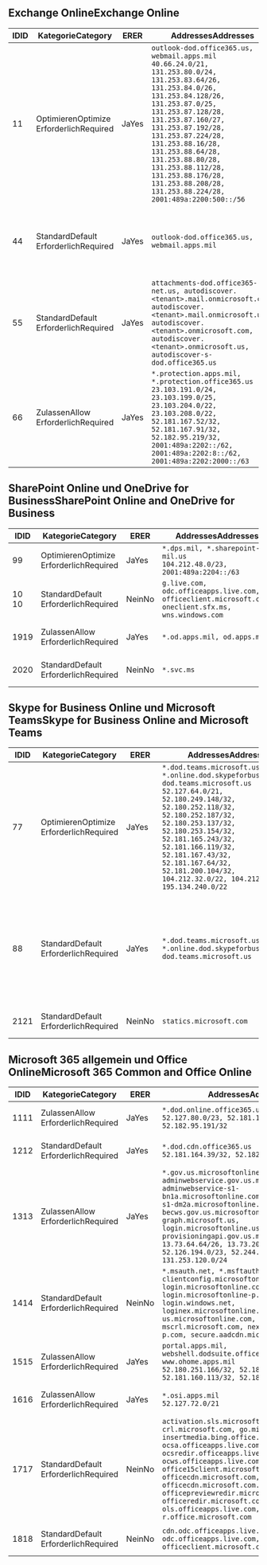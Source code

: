 <!--THIS FILE IS AUTOMATICALLY GENERATED. MANUAL CHANGES WILL BE OVERWRITTEN.-->
<!--Please contact the Office 365 Endpoints team with any questions.-->
<!--USGovDoD endpoints version 2019062800-->
<!--File generated 2019-06-28 11:00:09.8081-->

## <a name="exchange-online"></a><span data-ttu-id="90731-101">Exchange Online</span><span class="sxs-lookup"><span data-stu-id="90731-101">Exchange Online</span></span>

<span data-ttu-id="90731-102">ID</span><span class="sxs-lookup"><span data-stu-id="90731-102">ID</span></span> | <span data-ttu-id="90731-103">Kategorie</span><span class="sxs-lookup"><span data-stu-id="90731-103">Category</span></span> | <span data-ttu-id="90731-104">ER</span><span class="sxs-lookup"><span data-stu-id="90731-104">ER</span></span> | <span data-ttu-id="90731-105">Addresses</span><span class="sxs-lookup"><span data-stu-id="90731-105">Addresses</span></span> | <span data-ttu-id="90731-106">Ports</span><span class="sxs-lookup"><span data-stu-id="90731-106">Ports</span></span>
-- | -------------------- | --- | ---------------------------------------------------------------------------------------------------------------------------------------------------------------------------------------------------------------------------------------------------------------------------------------------------------------------------------------------------------------------------------------------- | -------------------------------
<span data-ttu-id="90731-107">1</span><span class="sxs-lookup"><span data-stu-id="90731-107">1</span></span> | <span data-ttu-id="90731-108">Optimieren</span><span class="sxs-lookup"><span data-stu-id="90731-108">Optimize</span></span><BR><span data-ttu-id="90731-109">Erforderlich</span><span class="sxs-lookup"><span data-stu-id="90731-109">Required</span></span> | <span data-ttu-id="90731-110">Ja</span><span class="sxs-lookup"><span data-stu-id="90731-110">Yes</span></span> | `outlook-dod.office365.us, webmail.apps.mil`<BR>`40.66.24.0/21, 131.253.80.0/24, 131.253.83.64/26, 131.253.84.0/26, 131.253.84.128/26, 131.253.87.0/25, 131.253.87.128/28, 131.253.87.160/27, 131.253.87.192/28, 131.253.87.224/28, 131.253.88.16/28, 131.253.88.64/28, 131.253.88.80/28, 131.253.88.112/28, 131.253.88.176/28, 131.253.88.208/28, 131.253.88.224/28, 2001:489a:2200:500::/56` | <span data-ttu-id="90731-111">**TCP:** 443, 80</span><span class="sxs-lookup"><span data-stu-id="90731-111">**TCP:** 443, 80</span></span>
<span data-ttu-id="90731-112">4</span><span class="sxs-lookup"><span data-stu-id="90731-112">4</span></span> | <span data-ttu-id="90731-113">Standard</span><span class="sxs-lookup"><span data-stu-id="90731-113">Default</span></span><BR><span data-ttu-id="90731-114">Erforderlich</span><span class="sxs-lookup"><span data-stu-id="90731-114">Required</span></span> | <span data-ttu-id="90731-115">Ja</span><span class="sxs-lookup"><span data-stu-id="90731-115">Yes</span></span> | `outlook-dod.office365.us, webmail.apps.mil` | <span data-ttu-id="90731-116">**TCP:** 143, 25, 587, 993, 995</span><span class="sxs-lookup"><span data-stu-id="90731-116">**TCP:** 143, 25, 587, 993, 995</span></span>
<span data-ttu-id="90731-117">5</span><span class="sxs-lookup"><span data-stu-id="90731-117">5</span></span> | <span data-ttu-id="90731-118">Standard</span><span class="sxs-lookup"><span data-stu-id="90731-118">Default</span></span><BR><span data-ttu-id="90731-119">Erforderlich</span><span class="sxs-lookup"><span data-stu-id="90731-119">Required</span></span> | <span data-ttu-id="90731-120">Ja</span><span class="sxs-lookup"><span data-stu-id="90731-120">Yes</span></span> | `attachments-dod.office365-net.us, autodiscover.<tenant>.mail.onmicrosoft.com, autodiscover.<tenant>.mail.onmicrosoft.us, autodiscover.<tenant>.onmicrosoft.com, autodiscover.<tenant>.onmicrosoft.us, autodiscover-s-dod.office365.us` | <span data-ttu-id="90731-121">**TCP:** 443, 80</span><span class="sxs-lookup"><span data-stu-id="90731-121">**TCP:** 443, 80</span></span>
<span data-ttu-id="90731-122">6</span><span class="sxs-lookup"><span data-stu-id="90731-122">6</span></span> | <span data-ttu-id="90731-123">Zulassen</span><span class="sxs-lookup"><span data-stu-id="90731-123">Allow</span></span><BR><span data-ttu-id="90731-124">Erforderlich</span><span class="sxs-lookup"><span data-stu-id="90731-124">Required</span></span> | <span data-ttu-id="90731-125">Ja</span><span class="sxs-lookup"><span data-stu-id="90731-125">Yes</span></span> | `*.protection.apps.mil, *.protection.office365.us`<BR>`23.103.191.0/24, 23.103.199.0/25, 23.103.204.0/22, 23.103.208.0/22, 52.181.167.52/32, 52.181.167.91/32, 52.182.95.219/32, 2001:489a:2202::/62, 2001:489a:2202:8::/62, 2001:489a:2202:2000::/63` | <span data-ttu-id="90731-126">**TCP:** 25, 443</span><span class="sxs-lookup"><span data-stu-id="90731-126">**TCP:** 25, 443</span></span>

## <a name="sharepoint-online-and-onedrive-for-business"></a><span data-ttu-id="90731-127">SharePoint Online und OneDrive for Business</span><span class="sxs-lookup"><span data-stu-id="90731-127">SharePoint Online and OneDrive for Business</span></span>

<span data-ttu-id="90731-128">ID</span><span class="sxs-lookup"><span data-stu-id="90731-128">ID</span></span> | <span data-ttu-id="90731-129">Kategorie</span><span class="sxs-lookup"><span data-stu-id="90731-129">Category</span></span> | <span data-ttu-id="90731-130">ER</span><span class="sxs-lookup"><span data-stu-id="90731-130">ER</span></span> | <span data-ttu-id="90731-131">Addresses</span><span class="sxs-lookup"><span data-stu-id="90731-131">Addresses</span></span> | <span data-ttu-id="90731-132">Ports</span><span class="sxs-lookup"><span data-stu-id="90731-132">Ports</span></span>
-- | -------------------- | --- | ---------------------------------------------------------------------------------------------------- | ----------------
<span data-ttu-id="90731-133">9</span><span class="sxs-lookup"><span data-stu-id="90731-133">9</span></span> | <span data-ttu-id="90731-134">Optimieren</span><span class="sxs-lookup"><span data-stu-id="90731-134">Optimize</span></span><BR><span data-ttu-id="90731-135">Erforderlich</span><span class="sxs-lookup"><span data-stu-id="90731-135">Required</span></span> | <span data-ttu-id="90731-136">Ja</span><span class="sxs-lookup"><span data-stu-id="90731-136">Yes</span></span> | `*.dps.mil, *.sharepoint-mil.us`<BR>`104.212.48.0/23, 2001:489a:2204::/63` | <span data-ttu-id="90731-137">**TCP:** 443, 80</span><span class="sxs-lookup"><span data-stu-id="90731-137">**TCP:** 443, 80</span></span>
<span data-ttu-id="90731-138">10 </span><span class="sxs-lookup"><span data-stu-id="90731-138">10</span></span> | <span data-ttu-id="90731-139">Standard</span><span class="sxs-lookup"><span data-stu-id="90731-139">Default</span></span><BR><span data-ttu-id="90731-140">Erforderlich</span><span class="sxs-lookup"><span data-stu-id="90731-140">Required</span></span> | <span data-ttu-id="90731-141">Nein</span><span class="sxs-lookup"><span data-stu-id="90731-141">No</span></span> | `g.live.com, odc.officeapps.live.com, officeclient.microsoft.com, oneclient.sfx.ms, wns.windows.com` | <span data-ttu-id="90731-142">**TCP:** 443, 80</span><span class="sxs-lookup"><span data-stu-id="90731-142">**TCP:** 443, 80</span></span>
<span data-ttu-id="90731-143">19</span><span class="sxs-lookup"><span data-stu-id="90731-143">19</span></span> | <span data-ttu-id="90731-144">Zulassen</span><span class="sxs-lookup"><span data-stu-id="90731-144">Allow</span></span><BR><span data-ttu-id="90731-145">Erforderlich</span><span class="sxs-lookup"><span data-stu-id="90731-145">Required</span></span> | <span data-ttu-id="90731-146">Ja</span><span class="sxs-lookup"><span data-stu-id="90731-146">Yes</span></span> | `*.od.apps.mil, od.apps.mil` | <span data-ttu-id="90731-147">**TCP:** 443, 80</span><span class="sxs-lookup"><span data-stu-id="90731-147">**TCP:** 443, 80</span></span>
<span data-ttu-id="90731-148">20</span><span class="sxs-lookup"><span data-stu-id="90731-148">20</span></span> | <span data-ttu-id="90731-149">Standard</span><span class="sxs-lookup"><span data-stu-id="90731-149">Default</span></span><BR><span data-ttu-id="90731-150">Erforderlich</span><span class="sxs-lookup"><span data-stu-id="90731-150">Required</span></span> | <span data-ttu-id="90731-151">Nein</span><span class="sxs-lookup"><span data-stu-id="90731-151">No</span></span> | `*.svc.ms` | <span data-ttu-id="90731-152">**TCP:** 443, 80</span><span class="sxs-lookup"><span data-stu-id="90731-152">**TCP:** 443, 80</span></span>

## <a name="skype-for-business-online-and-microsoft-teams"></a><span data-ttu-id="90731-153">Skype for Business Online und Microsoft Teams</span><span class="sxs-lookup"><span data-stu-id="90731-153">Skype for Business Online and Microsoft Teams</span></span>

<span data-ttu-id="90731-154">ID</span><span class="sxs-lookup"><span data-stu-id="90731-154">ID</span></span> | <span data-ttu-id="90731-155">Kategorie</span><span class="sxs-lookup"><span data-stu-id="90731-155">Category</span></span> | <span data-ttu-id="90731-156">ER</span><span class="sxs-lookup"><span data-stu-id="90731-156">ER</span></span> | <span data-ttu-id="90731-157">Addresses</span><span class="sxs-lookup"><span data-stu-id="90731-157">Addresses</span></span> | <span data-ttu-id="90731-158">Ports</span><span class="sxs-lookup"><span data-stu-id="90731-158">Ports</span></span>
-- | -------------------- | --- | -------------------------------------------------------------------------------------------------------------------------------------------------------------------------------------------------------------------------------------------------------------------------------------------------------------------------------------------------------- | --------------------------------------------------
<span data-ttu-id="90731-159">7</span><span class="sxs-lookup"><span data-stu-id="90731-159">7</span></span> | <span data-ttu-id="90731-160">Optimieren</span><span class="sxs-lookup"><span data-stu-id="90731-160">Optimize</span></span><BR><span data-ttu-id="90731-161">Erforderlich</span><span class="sxs-lookup"><span data-stu-id="90731-161">Required</span></span> | <span data-ttu-id="90731-162">Ja</span><span class="sxs-lookup"><span data-stu-id="90731-162">Yes</span></span> | `*.dod.teams.microsoft.us, *.online.dod.skypeforbusiness.us, dod.teams.microsoft.us`<BR>`52.127.64.0/21, 52.180.249.148/32, 52.180.252.118/32, 52.180.252.187/32, 52.180.253.137/32, 52.180.253.154/32, 52.181.165.243/32, 52.181.166.119/32, 52.181.167.43/32, 52.181.167.64/32, 52.181.200.104/32, 104.212.32.0/22, 104.212.60.0/23, 195.134.240.0/22` | <span data-ttu-id="90731-163">**TCP:** 443</span><span class="sxs-lookup"><span data-stu-id="90731-163">**TCP:** 443</span></span><BR><span data-ttu-id="90731-164">**UDP:** 3478, 3479, 3480, 3481</span><span class="sxs-lookup"><span data-stu-id="90731-164">**UDP:** 3478, 3479, 3480, 3481</span></span>
<span data-ttu-id="90731-165">8</span><span class="sxs-lookup"><span data-stu-id="90731-165">8</span></span> | <span data-ttu-id="90731-166">Standard</span><span class="sxs-lookup"><span data-stu-id="90731-166">Default</span></span><BR><span data-ttu-id="90731-167">Erforderlich</span><span class="sxs-lookup"><span data-stu-id="90731-167">Required</span></span> | <span data-ttu-id="90731-168">Ja</span><span class="sxs-lookup"><span data-stu-id="90731-168">Yes</span></span> | `*.dod.teams.microsoft.us, *.online.dod.skypeforbusiness.us, dod.teams.microsoft.us` | <span data-ttu-id="90731-169">**TCP:** 5061, 50000-59999</span><span class="sxs-lookup"><span data-stu-id="90731-169">**TCP:** 5061, 50000-59999</span></span><BR><span data-ttu-id="90731-170">**UDP:** 50000-59999</span><span class="sxs-lookup"><span data-stu-id="90731-170">**UDP:** 50000-59999</span></span>
<span data-ttu-id="90731-171">21</span><span class="sxs-lookup"><span data-stu-id="90731-171">21</span></span> | <span data-ttu-id="90731-172">Standard</span><span class="sxs-lookup"><span data-stu-id="90731-172">Default</span></span><BR><span data-ttu-id="90731-173">Erforderlich</span><span class="sxs-lookup"><span data-stu-id="90731-173">Required</span></span> | <span data-ttu-id="90731-174">Nein</span><span class="sxs-lookup"><span data-stu-id="90731-174">No</span></span> | `statics.microsoft.com` | <span data-ttu-id="90731-175">**TCP:** 443</span><span class="sxs-lookup"><span data-stu-id="90731-175">**TCP:** 443</span></span>

## <a name="microsoft-365-common-and-office-online"></a><span data-ttu-id="90731-176">Microsoft 365 allgemein und Office Online</span><span class="sxs-lookup"><span data-stu-id="90731-176">Microsoft 365 Common and Office Online</span></span>

<span data-ttu-id="90731-177">ID</span><span class="sxs-lookup"><span data-stu-id="90731-177">ID</span></span> | <span data-ttu-id="90731-178">Kategorie</span><span class="sxs-lookup"><span data-stu-id="90731-178">Category</span></span> | <span data-ttu-id="90731-179">ER</span><span class="sxs-lookup"><span data-stu-id="90731-179">ER</span></span> | <span data-ttu-id="90731-180">Addresses</span><span class="sxs-lookup"><span data-stu-id="90731-180">Addresses</span></span> | <span data-ttu-id="90731-181">Ports</span><span class="sxs-lookup"><span data-stu-id="90731-181">Ports</span></span>
-- | ------------------- | --- | ------------------------------------------------------------------------------------------------------------------------------------------------------------------------------------------------------------------------------------------------------------------------------------------------------------------------------------------------------------------------------------------------ | ----------------
<span data-ttu-id="90731-182">11</span><span class="sxs-lookup"><span data-stu-id="90731-182">11</span></span> | <span data-ttu-id="90731-183">Zulassen</span><span class="sxs-lookup"><span data-stu-id="90731-183">Allow</span></span><BR><span data-ttu-id="90731-184">Erforderlich</span><span class="sxs-lookup"><span data-stu-id="90731-184">Required</span></span> | <span data-ttu-id="90731-185">Ja</span><span class="sxs-lookup"><span data-stu-id="90731-185">Yes</span></span> | `*.dod.online.office365.us`<BR>`52.127.80.0/23, 52.181.164.39/32, 52.182.95.191/32` | <span data-ttu-id="90731-186">**TCP:** 443</span><span class="sxs-lookup"><span data-stu-id="90731-186">**TCP:** 443</span></span>
<span data-ttu-id="90731-187">12</span><span class="sxs-lookup"><span data-stu-id="90731-187">12</span></span> | <span data-ttu-id="90731-188">Standard</span><span class="sxs-lookup"><span data-stu-id="90731-188">Default</span></span><BR><span data-ttu-id="90731-189">Erforderlich</span><span class="sxs-lookup"><span data-stu-id="90731-189">Required</span></span> | <span data-ttu-id="90731-190">Ja</span><span class="sxs-lookup"><span data-stu-id="90731-190">Yes</span></span> | `*.dod.cdn.office365.us`<BR>`52.181.164.39/32, 52.182.95.191/32` | <span data-ttu-id="90731-191">**TCP:** 443</span><span class="sxs-lookup"><span data-stu-id="90731-191">**TCP:** 443</span></span>
<span data-ttu-id="90731-192">13</span><span class="sxs-lookup"><span data-stu-id="90731-192">13</span></span> | <span data-ttu-id="90731-193">Zulassen</span><span class="sxs-lookup"><span data-stu-id="90731-193">Allow</span></span><BR><span data-ttu-id="90731-194">Erforderlich</span><span class="sxs-lookup"><span data-stu-id="90731-194">Required</span></span> | <span data-ttu-id="90731-195">Ja</span><span class="sxs-lookup"><span data-stu-id="90731-195">Yes</span></span> | `*.gov.us.microsoftonline.com, adminwebservice.gov.us.microsoftonline.com, adminwebservice-s1-bn1a.microsoftonline.com, adminwebservice-s1-dm2a.microsoftonline.com, becws.gov.us.microsoftonline.com, dod-graph.microsoft.us, login.microsoftonline.us, provisioningapi.gov.us.microsoftonline.com`<BR>`13.73.64.64/26, 13.73.208.128/25, 52.126.194.0/23, 52.244.120.128/25, 131.253.120.0/24` | <span data-ttu-id="90731-196">**TCP:** 443</span><span class="sxs-lookup"><span data-stu-id="90731-196">**TCP:** 443</span></span>
<span data-ttu-id="90731-197">14</span><span class="sxs-lookup"><span data-stu-id="90731-197">14</span></span> | <span data-ttu-id="90731-198">Standard</span><span class="sxs-lookup"><span data-stu-id="90731-198">Default</span></span><BR><span data-ttu-id="90731-199">Erforderlich</span><span class="sxs-lookup"><span data-stu-id="90731-199">Required</span></span> | <span data-ttu-id="90731-200">Nein</span><span class="sxs-lookup"><span data-stu-id="90731-200">No</span></span> | `*.msauth.net, *.msftauth.net, clientconfig.microsoftonline-p.net, login.microsoftonline.com, login.microsoftonline-p.com, login.windows.net, loginex.microsoftonline.com, login-us.microsoftonline.com, mscrl.microsoft.com, nexus.microsoftonline-p.com, secure.aadcdn.microsoftonline-p.com` | <span data-ttu-id="90731-201">**TCP:** 443</span><span class="sxs-lookup"><span data-stu-id="90731-201">**TCP:** 443</span></span>
<span data-ttu-id="90731-202">15</span><span class="sxs-lookup"><span data-stu-id="90731-202">15</span></span> | <span data-ttu-id="90731-203">Zulassen</span><span class="sxs-lookup"><span data-stu-id="90731-203">Allow</span></span><BR><span data-ttu-id="90731-204">Erforderlich</span><span class="sxs-lookup"><span data-stu-id="90731-204">Required</span></span> | <span data-ttu-id="90731-205">Ja</span><span class="sxs-lookup"><span data-stu-id="90731-205">Yes</span></span> | `portal.apps.mil, webshell.dodsuite.office365.us, www.ohome.apps.mil`<BR>`52.180.251.166/32, 52.181.160.19/32, 52.181.160.113/32, 52.182.92.132/32` | <span data-ttu-id="90731-206">**TCP:** 443</span><span class="sxs-lookup"><span data-stu-id="90731-206">**TCP:** 443</span></span>
<span data-ttu-id="90731-207">16</span><span class="sxs-lookup"><span data-stu-id="90731-207">16</span></span> | <span data-ttu-id="90731-208">Zulassen</span><span class="sxs-lookup"><span data-stu-id="90731-208">Allow</span></span><BR><span data-ttu-id="90731-209">Erforderlich</span><span class="sxs-lookup"><span data-stu-id="90731-209">Required</span></span> | <span data-ttu-id="90731-210">Ja</span><span class="sxs-lookup"><span data-stu-id="90731-210">Yes</span></span> | `*.osi.apps.mil`<BR>`52.127.72.0/21` | <span data-ttu-id="90731-211">**TCP:** 443</span><span class="sxs-lookup"><span data-stu-id="90731-211">**TCP:** 443</span></span>
<span data-ttu-id="90731-212">17</span><span class="sxs-lookup"><span data-stu-id="90731-212">17</span></span> | <span data-ttu-id="90731-213">Standard</span><span class="sxs-lookup"><span data-stu-id="90731-213">Default</span></span><BR><span data-ttu-id="90731-214">Erforderlich</span><span class="sxs-lookup"><span data-stu-id="90731-214">Required</span></span> | <span data-ttu-id="90731-215">Nein</span><span class="sxs-lookup"><span data-stu-id="90731-215">No</span></span> | `activation.sls.microsoft.com, crl.microsoft.com, go.microsoft.com, insertmedia.bing.office.net, ocsa.officeapps.live.com, ocsredir.officeapps.live.com, ocws.officeapps.live.com, office15client.microsoft.com, officecdn.microsoft.com, officecdn.microsoft.com.edgesuite.net, officepreviewredir.microsoft.com, officeredir.microsoft.com, ols.officeapps.live.com, r.office.microsoft.com` | <span data-ttu-id="90731-216">**TCP:** 443, 80</span><span class="sxs-lookup"><span data-stu-id="90731-216">**TCP:** 443, 80</span></span>
<span data-ttu-id="90731-217">18</span><span class="sxs-lookup"><span data-stu-id="90731-217">18</span></span> | <span data-ttu-id="90731-218">Standard</span><span class="sxs-lookup"><span data-stu-id="90731-218">Default</span></span><BR><span data-ttu-id="90731-219">Erforderlich</span><span class="sxs-lookup"><span data-stu-id="90731-219">Required</span></span> | <span data-ttu-id="90731-220">Nein</span><span class="sxs-lookup"><span data-stu-id="90731-220">No</span></span> | `cdn.odc.officeapps.live.com, odc.officeapps.live.com, officeclient.microsoft.com` | <span data-ttu-id="90731-221">**TCP:** 443, 80</span><span class="sxs-lookup"><span data-stu-id="90731-221">**TCP:** 443, 80</span></span>
